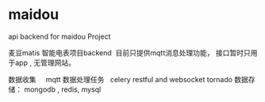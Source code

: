 # maidou
api backend for maidou Project

麦豆matis 智能电表项目backend  目前只提供mqtt消息处理功能， 接口暂时只用于app , 无管理网站。

数据收集       mqtt
数据处理任务   celery
restful and websocket  tornado 
数据存储： mongodb , redis, mysql
